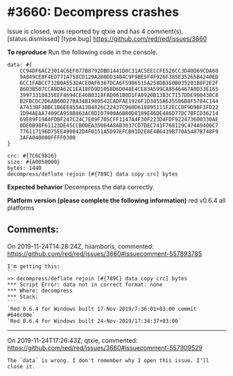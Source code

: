 
#3660: Decompress crashes
================================================================================
Issue is closed, was reported by qtxie and has 4 comment(s).
[status.dismissed] [type.bug]
<https://github.com/red/red/issues/3660>

**To reproduce**
Run the following code in the console.
```
data: #{
    CC94DF6AC23014C6EF077B8792DBD1441D8C31AC5EECCFE526CC3D40D69CDA60
    9A849CE8F4ED771A758CD129A2B0DD34B4C9F9BE5F4F926F385E35265B4240ED
    6CC1FABCC732B0A553DACE0AF6367DCA6F5986515A258DB350B035201B8F2E2F
    86D3B507CCA8DA62C1EA18FD9D1058D6D048E4CE83A599CA8546467A0D33E165
    39973310835EEF4694CE46B0318FAD061B0D1FA0920B13B3C7157DDE900430C8
    B2FBCDC2D6AB60D27BA34B1989542CADFAE1926F1D3855A635586B8F5784C144
    A7433BF3BBC1B6EE855A13B4826C22437C960D618895111F2ECCDF9D9BF3FD22
    1D94AEAA7409CA958B863AC0D107900A6B80D8189E46DE486D77DC7BFCD36214
    69E89F19A4FDBF247C24C7E09F705CFF1147A4F30F223D4FDF922473600330AE
    0DE0B98F61123DE45CCB00EA35064A8AB3037CD7DEC741F768129C474A9400C7
    776117196D75EE490842D4F0151A5D97EFCB91D2E8E4B6439B770A5487B748F9
    3AFA040000FFFF0300
}

crc: #{7C6C9816}
size: #{A0050000}
bytes: 1440
decompress/deflate rejoin [#{789C} data copy crc] bytes
```

**Expected behavior**
Decompress the data correctly.

**Platform version (please complete the following information)**
red v0.6.4 all platforms



Comments:
--------------------------------------------------------------------------------

On 2019-11-24T14:28:24Z, hiiamboris, commented:
<https://github.com/red/red/issues/3660#issuecomment-557893785>

    I'm getting this:
    ```
    >> decompress/deflate rejoin [#{789C} data copy crc] bytes
    *** Script Error: data not in correct format: none
    *** Where: decompress
    *** Stack:  
    ```
    `Red 0.6.4 for Windows built 17-Nov-2019/7:36:01+03:00 commit #640c00e`
    `Red 0.6.4 for Windows built 24-Nov-2019/17:34:37+03:00`

--------------------------------------------------------------------------------

On 2019-11-24T17:26:43Z, qtxie, commented:
<https://github.com/red/red/issues/3660#issuecomment-557909529>

    The `data` is wrong. I don't remember why I open this issue. I'll close it.

